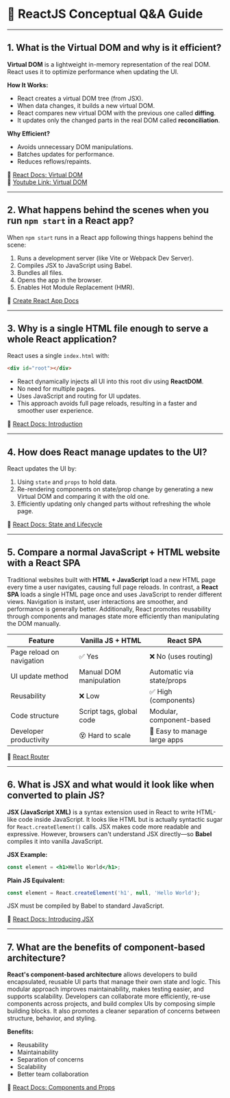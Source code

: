 
# 📘 ReactJS Conceptual Q&A Guide

---

## 1. What is the Virtual DOM and why is it efficient?

**Virtual DOM** is a lightweight in-memory representation of the real DOM. React uses it to optimize performance when updating the UI.

**How It Works:**
- React creates a virtual DOM tree (from JSX).
- When data changes, it builds a new virtual DOM.
- React compares new virtual DOM with the previous one called **diffing**.
- It updates only the changed parts in the real DOM called **reconciliation**.

**Why Efficient?**
- Avoids unnecessary DOM manipulations.
- Batches updates for performance.
- Reduces reflows/repaints.

🔗 [React Docs: Virtual DOM](https://legacy.reactjs.org/docs/faq-internals.html)<br>
🔗 [Youtube Link: Virtual DOM](https://youtu.be/8BEnFCo77uU?si=MUqLBNz6-r-nlh-B)

---

## 2. What happens behind the scenes when you run `npm start` in a React app?
When `npm start` runs in a React app following things happens behind the scene: 
1. Runs a development server (like Vite or Webpack Dev Server).
2. Compiles JSX to JavaScript using Babel.
3. Bundles all files.
4. Opens the app in the browser.
5. Enables Hot Module Replacement (HMR).

🔗 [Create React App Docs](https://create-react-app.dev/docs/getting-started/)

---

## 3. Why is a single HTML file enough to serve a whole React application?

React uses a single `index.html` with:

```html
<div id="root"></div>
```

- React dynamically injects all UI into this root div using **ReactDOM**.
- No need for multiple pages.
- Uses JavaScript and routing for UI updates.
- This approach avoids full page reloads, resulting in a faster and smoother user experience.

🔗 [React Docs: Introduction](https://reactjs.org/docs/getting-started.html)

---

## 4. How does React manage updates to the UI?

React updates the UI by:
1. Using `state` and `props` to hold data.
2. Re-rendering components on state/prop change by generating a new Virtual DOM and comparing it with the old one.
3. Efficiently updating only changed parts without refreshing the whole page.

🔗 [React Docs: State and Lifecycle](https://reactjs.org/docs/state-and-lifecycle.html)

---

## 5. Compare a normal JavaScript + HTML website with a React SPA

Traditional websites built with **HTML + JavaScript** load a new HTML page every time a user navigates, causing full page reloads. In contrast, a **React SPA** loads a single HTML page once and uses JavaScript to render different views. Navigation is instant, user interactions are smoother, and performance is generally better. Additionally, React promotes reusability through components and manages state more efficiently than manipulating the DOM manually.

| Feature | Vanilla JS + HTML | React SPA |
|------------------------------|--------------------------|---------------------------------|
| Page reload on navigation    | ✅ Yes                   | ❌ No (uses routing)            |
| UI update method             | Manual DOM manipulation | Automatic via state/props      |
| Reusability                  | ❌ Low                   | ✅ High (components)            |
| Code structure               | Script tags, global code| Modular, component-based       |
| Developer productivity       | 😵 Hard to scale         | 🚀 Easy to manage large apps    |

🔗 [React Router](https://reactrouter.com/)

---

## 6. What is JSX and what would it look like when converted to plain JS?

**JSX (JavaScript XML)** is a syntax extension used in React to write HTML-like code inside JavaScript. It looks like HTML but is actually syntactic sugar for `React.createElement()` calls. JSX makes code more readable and expressive. However, browsers can't understand JSX directly—so **Babel** compiles it into vanilla JavaScript.

**JSX Example:**
```jsx
const element = <h1>Hello World</h1>;
```

**Plain JS Equivalent:**
```js
const element = React.createElement('h1', null, 'Hello World');
```

JSX must be compiled by Babel to standard JavaScript.

🔗 [React Docs: Introducing JSX](https://reactjs.org/docs/introducing-jsx.html)


---

## 7. What are the benefits of component-based architecture?

**React's component-based architecture** allows developers to build encapsulated, reusable UI parts that manage their own state and logic. This modular approach improves maintainability, makes testing easier, and supports scalability. Developers can collaborate more efficiently, re-use components across projects, and build complex UIs by composing simple building blocks. It also promotes a cleaner separation of concerns between structure, behavior, and styling.

**Benefits:**
- Reusability
- Maintainability
- Separation of concerns
- Scalability
- Better team collaboration

🔗 [React Docs: Components and Props](https://reactjs.org/docs/components-and-props.html)
